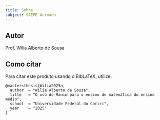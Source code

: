 ```yaml
---
title: Sobre
subject: SAEPE Animado
---
```


## Autor

Prof. Wilia Alberto de Sousa

## Como citar

Para citar este produto usando o BibLaTeX, utilize:

```{code-cell} bibtex
@mastersthesis{Wilia2025a,
  author  = "Wilia Alberto de Sousa",
  title   = "O uso do Manim para o ensino de matemática do ensino médio",
  school  = "Universidade Federal do Cariri",
  year    = "2025"
}
```
